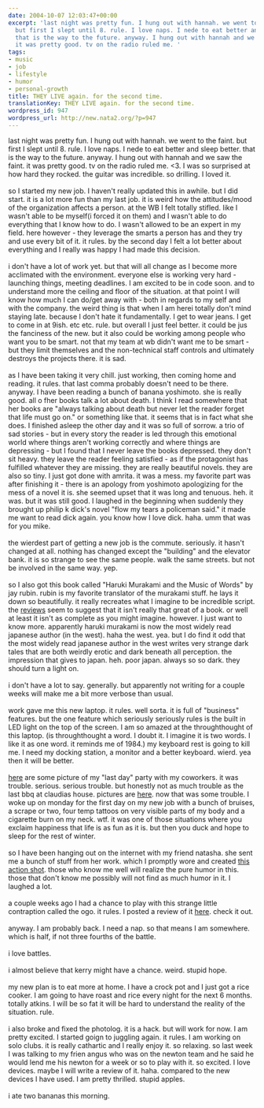 ```yaml
---
date: 2004-10-07 12:03:47+00:00
excerpt: 'last night was pretty fun. I hung out with hannah. we went to the faint.
  but first I slept until 8. rule. I love naps. I nede to eat better and sleep better.
  that is the way to the future. anyway. I hung out with hannah and we saw the faint.
  it was pretty good. tv on the radio ruled me. '
tags:
- music
- job
- lifestyle
- humor
- personal-growth
title: THEY LIVE again. for the second time.
translationKey: THEY LIVE again. for the second time.
wordpress_id: 947
wordpress_url: http://new.nata2.org/?p=947
---
```


last night was pretty fun. I hung out with hannah. we went to the faint. but first I slept until 8. rule. I love naps. I nede to eat better and sleep better. that is the way to the future. anyway. I hung out with hannah and we saw the faint. it was pretty good. tv on the radio ruled me. <3. I was so surprised at how hard they rocked. the guitar was incredible. so drilling. I loved it. <Br><br/>so I started my new job. I haven't really updated this in awhile. but I did start. it is a lot more fun than my last job. it is weird how the attitudes/mood of the organization affects a person. at the WB I felt totally stifled. like I wasn't able to be myself(i forced it on them) and I wasn't able to do everything that I know how to do. I wasn't allowed to be an expert in my field. here however - they leverage the smarts a person has and they try and use every bit of it. it rules. by the second day I felt a lot better about everything and I really was happy I had made this decision. <br/><br/>i don't have a lot of work yet. but that will all change as I become more acclimated with the environment. everyone else is working very hard - launching things, meeting deadlines. I am excited to be in code soon. and to understand more the ceiling and floor of the situation. at that point I will know how much I can do/get away with - both in regards to my self and with the company. the weird thing is that when I am herei totally don't mind staying late. because I don't hate it fundamentally. I get to wear jeans. I get to come in at 9ish. etc etc. rule. but overall I just feel better. it could be jus the fanciness of the new. but it also could be working among people who want you to be smart. not that my team at wb didn't want me to be smart - but they limit themselves and the non-technical staff controls and ultimately destroys the projects there. it is sad. <br/><br/>as I have been taking it very chill. just working, then coming home and reading. it rules. that last comma probably doesn't need to be there. anyway. I have been reading a bunch of banana yoshimoto. she is really good. all o fher books talk a lot about death. I think I read somewhere that her books are "always talking about death but never let the reader forget that life must go on." or something like that. it seems that is in fact what she does. I finished asleep the other day and it was so full of sorrow. a trio of sad stories - but in every story the reader is led through this emotional world where things aren't working correctly and where things are depressing - but I found that I never leave the books depressed. they don't sit heavy. they leave the reader feeling satisfied - as if the protagonist has fulfilled whatever they are missing. they are really beautiful novels. they are also so tiny. I just got done with amrita. it was a mess. my favorite part was after finishing it - there is an apology from yoshimoto apologizing for the mess of a novel it is. she seemed upset that it was long and tenuous. heh. it was. but it was still good. I laughed in the beginning when suddenly they brought up philip k dick's novel "flow my tears a policeman said." it made me want to read dick again. you know how I love dick. haha. umm that was for you mike. <br/><br/>the wierdest part of getting a new job is the commute. seriously. it hasn't changed at all. nothing has changed except the "building" and the elevator bank. it is so strange to see the same people. walk the same streets. but not be involved in the same way. yep. <br/><br/>so I also got this book called "Haruki Murakami and
the Music of Words" by jay rubin. rubin is my favorite translator of the murakami stuff. he lays it down so beautifully. it really recreates what I imagine to be incredible script. the <a href="http://www.complete-review.com/reviews/murakamih/rubinj.htm">reviews</a> seem to suggest that it isn't really that great of a book. or well at least it isn't as complete as you might imagine. however. I just want to know more. apparently haruki murakami is now the most widely read japanese author (in the west). haha the west. yea. but I do find it odd that the most widely read japanese author in the west writes very strange dark tales that are both weirdly erotic and dark beneath all perception. the impression that gives to japan. heh. poor japan. always so so dark. they should turn a light on.<br/><br/>i don't have a lot to say. generally. but apparently not writing for a couple weeks will make me a bit more verbose than usual. <Br><br/>work gave me this new laptop. it rules. well sorta. it is full of "business" features. but the one feature which seriously seriously rules is the built in LED light on the top of the screen. I am so amazed at the throughthought of this laptop. (is throughthought a word. I doubt it. I imagine it is two words. I like it as one word. it reminds me of 1984.) my keyboard rest is going to kill me. I need my docking station, a monitor and a better keyboard.    wierd. yea then it will be better. <Br><br/>  <a href="https://web.archive.org/web/20030814003134/http://www.nata2.info//?path=pictures%2Fevents%2F2004%3A10%3A01_last_day_of_worldbook">here</a> are some picture of my "last day" party with my coworkers. it was trouble. serious. serious trouble. but honestly not as much trouble as the last bbq at claudias house. pictures are <a href="https://web.archive.org/web/20030814003134/http://www.nata2.info//?path=pictures%2Fevents%2F2004%3A10%3A03_Claudias_bbq">here</a>. now that was some trouble. I woke up on monday for the first day on my new job with a bunch of bruises, a scrape or two, four temp tattoos on very visible parts of my body and a cigarette burn on my neck. wtf. it was one of those situations where you exclaim happiness that life is as fun as it is. but then you duck and hope to sleep for the rest of winter. <br/><br/>so I have been hanging out on the internet with my friend natasha. she sent me a bunch of stuff from her work. which I promptly wore and created <a href="https://web.archive.org/web/20030814003134/http://www.nata2.info//?path=pictures%2FIncoming&img=high_times.jpg">this action shot</a>. those who know me well will realize the pure humor in this. those that don't know me possibly will not find as much humor in it. I laughed a lot. <br/><br/>a couple weeks ago I had a chance to play with this strange little contraption called the ogo. it rules. I posted a review of it <a href="http://3gcoding.com/archives/2004/09/ogo_review.php#more">here</a>. check it out. <br/><br/>anyway. I am probably back. I need a nap. so that means I am somewhere. which is half, if not three fourths of the battle. <br/><br/>i love battles.<br/><br/>i almost believe that kerry might have a chance. weird. stupid hope. <br/><br/>my new plan is to eat more at home. I have a crock pot and I just got a rice cooker. I am going to have roast and rice every night for the next 6 months. totally atkins. I will be so fat it will be hard to understand the reality of the situation. rule. <br/><br/>i also broke and fixed the photolog. it is a hack. but will work for now. I am pretty excited. I started goign to juggling again. it rules. I am working on solo clubs. it is really cathartic and I really enjoy it. so relaxing. so last week I was talking to my frien angus who was on the newton team and he said he would lend me his newton for a week or so to play with it. so excited. I love devices. maybe I will write a review of it. haha. compared to the new devices I have used. I am pretty thrilled. stupid apples. <br/><br/>i ate two bananas this morning.